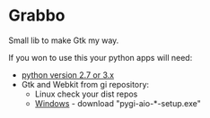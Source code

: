 Grabbo
======

Small lib to make Gtk my way.

If you won to use this your python apps will need:
- [python version 2.7 or 3.x](https://www.python.org/)
- Gtk and Webkit from gi repository:
   - Linux check your dist repos
   - [Windows](http://sourceforge.net/projects/pygobjectwin32/files/) - download "pygi-aio-*-setup.exe"